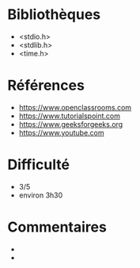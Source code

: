 # Bibliothèques
* <stdio.h>
* <stdlib.h>
* <time.h>

# Références
* https://www.openclassrooms.com
* https://www.tutorialspoint.com
* https://www.geeksforgeeks.org
* https://www.youtube.com

# Difficulté
* 3/5
* environ 3h30

# Commentaires
* 
* 


